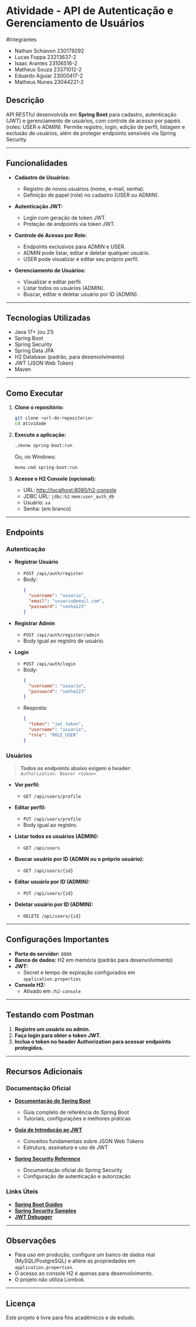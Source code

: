 # Atividade - API de Autenticação e Gerenciamento de Usuários

#Integrantes
  - Nathan Schiavon 230179292
  - Lucas Foppa 23213637-2
  - Isaac Arantes 23106516-2
  - Matheus Souza 23371012-2
  - Eduardo Aguiar  23000417-2 
  - Matheus Nunes 23044221-2

## Descrição

API RESTful desenvolvida em **Spring Boot** para cadastro, autenticação (JWT) e gerenciamento de usuários, com controle de acesso por papéis (roles: USER e ADMIN).
Permite registro, login, edição de perfil, listagem e exclusão de usuários, além de proteger endpoints sensíveis via Spring Security.

---

## Funcionalidades

- **Cadastro de Usuários:**
  - Registro de novos usuários (nome, e-mail, senha).
  - Definição de papel (role) no cadastro (USER ou ADMIN).

- **Autenticação JWT:**
  - Login com geração de token JWT.
  - Proteção de endpoints via token JWT.

- **Controle de Acesso por Role:**
  - Endpoints exclusivos para ADMIN e USER.
  - ADMIN pode listar, editar e deletar qualquer usuário.
  - USER pode visualizar e editar seu próprio perfil.

- **Gerenciamento de Usuários:**
  - Visualizar e editar perfil.
  - Listar todos os usuários (ADMIN).
  - Buscar, editar e deletar usuário por ID (ADMIN).

---

## Tecnologias Utilizadas

- Java 17+ (ou 21)
- Spring Boot
- Spring Security
- Spring Data JPA
- H2 Database (padrão, para desenvolvimento)
- JWT (JSON Web Token)
- Maven

---

## Como Executar

1. **Clone o repositório:**
   ```sh
   git clone <url-do-repositorio>
   cd atividade
   ```

2. **Execute a aplicação:**
   ```sh
   ./mvnw spring-boot:run
   ```
   Ou, no Windows:
   ```sh
   mvnw.cmd spring-boot:run
   ```

3. **Acesse o H2 Console (opcional):**
   - URL: [http://localhost:8080/h2-console](http://localhost:8080/h2-console)
   - JDBC URL: `jdbc:h2:mem:user_auth_db`
   - Usuário: `sa`
   - Senha: (em branco)

---

## Endpoints

### Autenticação

- **Registrar Usuário**
  - `POST /api/auth/register`
  - Body:
    ```json
    {
      "username": "usuario",
      "email": "usuario@email.com",
      "password": "senha123"
    }
    ```

- **Registrar Admin**
  - `POST /api/auth/register/admin`
  - Body igual ao registro de usuário.

- **Login**
  - `POST /api/auth/login`
  - Body:
    ```json
    {
      "username": "usuario",
      "password": "senha123"
    }
    ```
  - Resposta:
    ```json
    {
      "token": "jwt_token",
      "username": "usuario",
      "role": "ROLE_USER"
    }
    ```

### Usuários

> **Todos os endpoints abaixo exigem o header:**  
> `Authorization: Bearer <token>`

- **Ver perfil:**  
  - `GET /api/users/profile`

- **Editar perfil:**  
  - `PUT /api/users/profile`
  - Body igual ao registro.

- **Listar todos os usuários (ADMIN):**  
  - `GET /api/users`

- **Buscar usuário por ID (ADMIN ou o próprio usuário):**  
  - `GET /api/users/{id}`

- **Editar usuário por ID (ADMIN):**  
  - `PUT /api/users/{id}`

- **Deletar usuário por ID (ADMIN):**  
  - `DELETE /api/users/{id}`

---

## Configurações Importantes

- **Porta do servidor:** `8080`
- **Banco de dados:** H2 em memória (padrão para desenvolvimento)
- **JWT:**
  - Secret e tempo de expiração configurados em `application.properties`
- **Console H2:**
  - Ativado em `/h2-console`

---

## Testando com Postman

1. **Registre um usuário ou admin.**
2. **Faça login para obter o token JWT.**
3. **Inclua o token no header Authorization para acessar endpoints protegidos.**

---

## Recursos Adicionais

### Documentação Oficial

- **[Documentação do Spring Boot](https://docs.spring.io/spring-boot/docs/current/reference/html/)**
  - Guia completo de referência do Spring Boot
  - Tutoriais, configurações e melhores práticas

- **[Guia de Introdução ao JWT](https://jwt.io/introduction)**
  - Conceitos fundamentais sobre JSON Web Tokens
  - Estrutura, assinatura e uso de JWT

- **[Spring Security Reference](https://docs.spring.io/spring-security/reference/)**
  - Documentação oficial do Spring Security
  - Configuração de autenticação e autorização

### Links Úteis

- **[Spring Boot Guides](https://spring.io/guides)**
- **[Spring Security Samples](https://github.com/spring-projects/spring-security-samples)**
- **[JWT Debugger](https://jwt.io/)**

---

## Observações

- Para uso em produção, configure um banco de dados real (MySQL/PostgreSQL) e altere as propriedades em `application.properties`.
- O acesso ao console H2 é apenas para desenvolvimento.
- O projeto não utiliza Lombok.

---

## Licença

Este projeto é livre para fins acadêmicos e de estudo. 